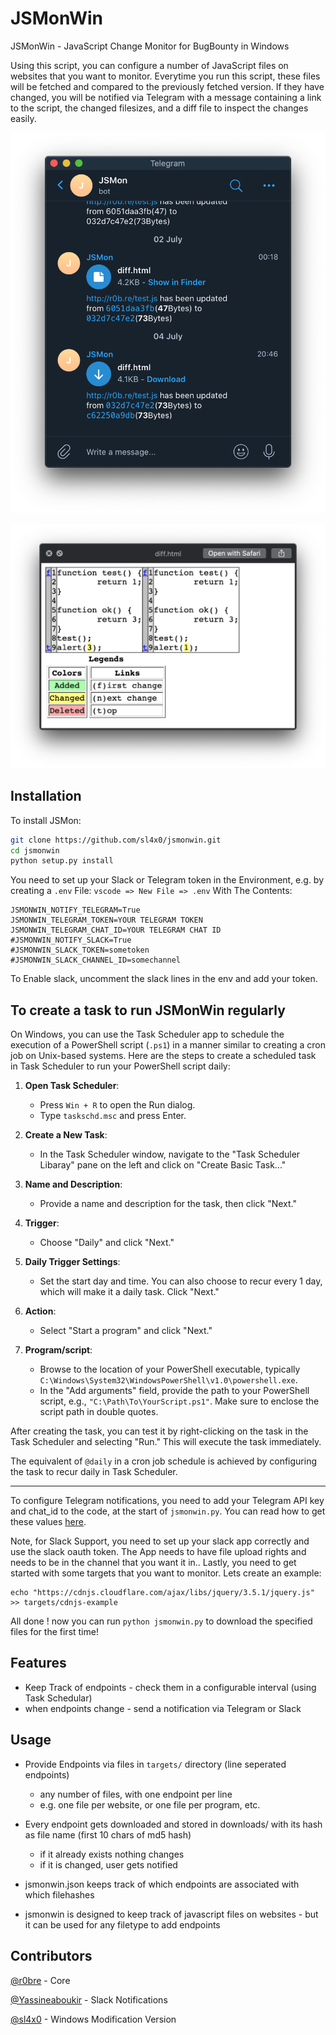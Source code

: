 # JSMonWin
JSMonWin - JavaScript Change Monitor for BugBounty in Windows

Using this script, you can configure a number of JavaScript files on websites that you want to monitor. Everytime you run this script, these files will be fetched and compared to the previously fetched version. If they have changed, you will be notified via Telegram with a message containing a link to the script, the changed filesizes, and a diff file to inspect the changes easily.

![](static/telegram.png)

![](static/diff.png)

## Installation

To install JSMon:
```bash
git clone https://github.com/sl4x0/jsmonwin.git 
cd jsmonwin
python setup.py install
```
You need to set up your Slack or Telegram token in the Environment, e.g. by creating a `.env` File:
`vscode => New File => .env`
With The Contents:
```
JSMONWIN_NOTIFY_TELEGRAM=True
JSMONWIN_TELEGRAM_TOKEN=YOUR TELEGRAM TOKEN
JSMONWIN_TELEGRAM_CHAT_ID=YOUR TELEGRAM CHAT ID
#JSMONWIN_NOTIFY_SLACK=True
#JSMONWIN_SLACK_TOKEN=sometoken
#JSMONWIN_SLACK_CHANNEL_ID=somechannel
```
To Enable slack, uncomment the slack lines in the env and add your token.

## To create a task to run JSMonWin regularly

On Windows, you can use the Task Scheduler app to schedule the execution of a PowerShell script (`.ps1`) in a manner similar to creating a cron job on Unix-based systems. Here are the steps to create a scheduled task in Task Scheduler to run your PowerShell script daily:

1. **Open Task Scheduler**:

   - Press `Win + R` to open the Run dialog.
   - Type `taskschd.msc` and press Enter.

2. **Create a New Task**:

   - In the Task Scheduler window, navigate to the "Task Scheduler Libaray" pane on the left and click on "Create Basic Task..."

3. **Name and Description**:

   - Provide a name and description for the task, then click "Next."

4. **Trigger**:

   - Choose "Daily" and click "Next."

5. **Daily Trigger Settings**:

   - Set the start day and time. You can also choose to recur every 1 day, which will make it a daily task. Click "Next."

6. **Action**:

   - Select "Start a program" and click "Next."

7. **Program/script**:

   - Browse to the location of your PowerShell executable, typically `C:\Windows\System32\WindowsPowerShell\v1.0\powershell.exe`.
   - In the "Add arguments" field, provide the path to your PowerShell script, e.g., `"C:\Path\To\YourScript.ps1"`. Make sure to enclose the script path in double quotes.


After creating the task, you can test it by right-clicking on the task in the Task Scheduler and selecting "Run." This will execute the task immediately.

The equivalent of `@daily` in a cron job schedule is achieved by configuring the task to recur daily in Task Scheduler.


---


To configure Telegram notifications, you need to add your Telegram API key and chat_id to the code, at the start of `jsmonwin.py`. You can read how to get these values [here](https://blog.r0b.re/automation/bash/2020/06/30/setup-telegram-notifications-for-your-shell.html).


Note, for Slack Support, you need to set up your slack app correctly and use the slack oauth token.
The App needs to have file upload rights and needs to be in the channel that you want it in..
Lastly, you need to get started with some targets that you want to monitor. Lets create an example:
```
echo "https://cdnjs.cloudflare.com/ajax/libs/jquery/3.5.1/jquery.js" >> targets/cdnjs-example
```
All done ! now you can run `python jsmonwin.py` to download the specified files for the first time!

## Features

- Keep Track of endpoints - check them in a configurable interval (using Task Schedular)
- when endpoints change - send a notification via Telegram or Slack


## Usage

- Provide Endpoints via files in `targets/` directory (line seperated endpoints)
    - any number of files, with one endpoint per line
    - e.g. one file per website, or one file per program, etc.
- Every endpoint gets downloaded and stored in downloads/ with its hash as file name (first 10 chars of md5 hash)
    - if it already exists nothing changes
    - if it is changed, user gets notified
- jsmonwin.json keeps track of which endpoints are associated with which filehashes

- jsmonwin is designed to keep track of javascript files on websites - but it can be used for any filetype to add endpoints 


## Contributors
[@r0bre](https://twitter.com/r0bre) - Core

[@Yassineaboukir](https://twitter.com/Yassineaboukir) - Slack Notifications

[@sl4x0](https://x.com/sl4x0) - Windows Modification Version

